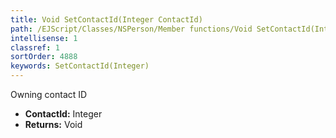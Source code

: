 ```yaml
---
title: Void SetContactId(Integer ContactId)
path: /EJScript/Classes/NSPerson/Member functions/Void SetContactId(Integer p_0)
intellisense: 1
classref: 1
sortOrder: 4888
keywords: SetContactId(Integer)
---
```



Owning contact ID



* **ContactId:** Integer
* **Returns:** Void


